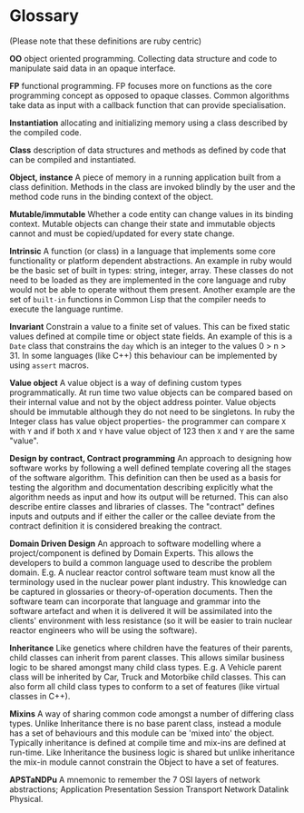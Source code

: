 # Glossary

(Please note that these definitions are ruby centric)

**OO** object oriented programming. Collecting data structure and code to manipulate said data in an opaque interface.

**FP** functional programming. FP focuses more on functions as the core programming concept as opposed to opaque classes. Common algorithms take data as input with a callback function that can provide specialisation.

**Instantiation** allocating and initializing memory using a class described by the compiled code.

**Class** description of data structures and methods as defined by code that can be compiled and instantiated.

**Object, instance** A piece of memory in a running application built from a class definition. Methods in the class are invoked blindly by the user and the method code runs in the binding context of the object.

**Mutable/immutable** Whether a code entity can change values in its binding context. Mutable objects can change their state and immutable objects cannot and must be copied/updated for every state change.

**Intrinsic** A function (or class) in a language that implements some core functionality or platform dependent abstractions. An example in ruby would be the basic set of built in types: string, integer, array. These classes do not need to be loaded as they are implemented in the core language and ruby would not be able to operate without them present. Another example are the set of `built-in` functions in Common Lisp that the compiler needs to execute the language runtime.

**Invariant** Constrain a value to a finite set of values. This can be fixed static values defined at compile time or object state fields. An example of this is a `Date` class that constrains the `day` which is an integer to the values 0 > n > 31. In some languages (like C++) this behaviour can be implemented by using `assert` macros.

**Value object** A value object is a way of defining custom types programmatically. At run time two value objects can be compared based on their internal value and not by the object address pointer. Value objects should be immutable although they do not need to be singletons. In ruby the Integer class has value object properties- the programmer can compare `X` with `Y` and if both `X` and `Y` have value object of 123 then `X` and `Y` are the same "value".

**Design by contract, Contract programming** An approach to designing how software works by following a well defined template covering all the stages of the software algorithm. This definition can then be used as a basis for testing the algorithm and documentation describing explicitly what the algorithm needs as input and how its output will be returned. This can also describe entire classes and libraries of classes. The "contract" defines inputs and outputs and if either the caller or the callee deviate from the contract definition it is considered breaking the contract.

**Domain Driven Design** An approach to software modelling where a project/component is defined by Domain Experts. This allows the developers to build a common language used to describe the problem domain. E.g. A nuclear reactor control software team must know all the terminology used in the nuclear power plant industry. This knowledge can be captured in glossaries or theory-of-operation documents. Then the software team can incorporate that language and grammar into the software artefact and when it is delivered it will be assimilated into the clients' environment with less resistance (so it will be easier to train nuclear reactor engineers who will be using the software).

**Inheritance** Like genetics where children have the features of their parents, child classes can inherit from parent classes. This allows similar business logic to be shared amongst many child class types. E.g. A Vehicle parent class will be inherited by Car, Truck and Motorbike child classes. This can also form all child class types to conform to a set of features (like virtual classes in C++).

**Mixins** A way of sharing common code amongst a number of differing class types. Unlike Inheritance there is no base parent class, instead a module has a set of behaviours and this module can be 'mixed into' the object. Typically inheritance is defined at compile time and mix-ins are defined at run-time. Like Inheritance the business logic is shared but unlike inheritance the mix-in module cannot constrain the Object to have a set of features.

**APSTaNDPu** A mnemonic to remember the 7 OSI layers of network abstractions; Application Presentation Session Transport Network Datalink Physical.
